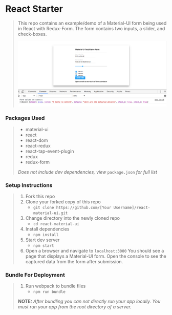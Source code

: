 # React Starter

> This repo contains an example/demo of a Material-UI form being used in React with Redux-Form. The form contains two inputs, a slider, and check-boxes.
>
> <img src="https://github.com/scbowler/react-material-ui/blob/master/zdemo_screenshot.jpg?raw=true">

### Packages Used

> - material-ui
> - react
> - react-dom
> - react-redux
> - react-tap-event-plugin
> - redux
> - redux-form
>
> *Does not include dev dependencies, view* `package.json` *for full list*

### Setup Instructions

> 1. Fork this repo
> 1. Clone your forked copy of this repo
>    - `git clone https://github.com/[Your Username]/react-material-ui.git`
> 1. Change directory into the newly cloned repo
>    - `cd react-material-ui`
> 1. Install dependencies 
>    - `npm install`
> 1. Start dev server
>    - `npm start`
> 1. Open a browser and navigate to `localhost:3000` You should see a page that displays a Material-UI form. Open the console to see the captured data from the form after submission.

### Bundle For Deployment

> 1. Run webpack to bundle files
>    - `npm run bundle`
> 
> **NOTE:** *After bundling you can not directly run your app locally. You must run your app from the root directory of a server.*